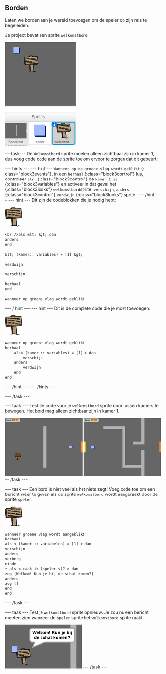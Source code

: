 ## Borden

Laten we borden aan je wereld toevoegen om de speler op zijn reis te begeleiden.

Je project bevat een sprite `welkomstbord`:

![screenshot](images/world-sign.png)

\---task\--- De `Welkomstbord` sprite moeten alleen zichtbaar zijn in kamer 1, dus voeg code code aan de sprite toe om ervoor te zorgen dat dit gebeurt:

\--- hints \--- \--- hint \--- `Wanneer op de groene vlag wordt geklikt` {: class="block3events"}, in een `herhaal` {:class="block3control"} lus, controleer `als ` {:class="block3control"} de `kamer 1 is ` {:class="block3variables"} en activeer in dat geval het {:class="block3looks"} `welkomstbord`sprite` verschijn`, `anders` {:class="block3control"} `verdwijn` {:class="block3looks"} sprite. \--- /hint \--- \--- hint \--- Dit zijn de codeblokken die je nodig hebt:

![sign](images/sign.png)

```blocks3
<br />als &lt; &gt; dan
anders
end

&lt; (kamer:: variables) = [1] &gt;

verdwijn

verschijn

herhaal
end

wanneer op groene vlag wordt geklikt

```

\--- / hint \--- \--- hint \--- Dit is de complete code die je moet toevoegen:

![sign](images/sign.png)

```blocks3
wanneer op groene vlag wordt geklikt
herhaal
    als< (kamer :: variables) = [1] > dan
        verschijn
    anders
        verdwijn
    end
end
```

\--- /hint \--- \--- /hints \---

\--- /task \---

\--- taak \--- Test de code voor je `welkomstbord` sprite door tussen kamers te bewegen. Het bord mag alleen zichtbaar zijn in kamer 1.

![screenshot](images/world-sign-test.png) -- /task \---

\--- task \--- Een bord is niet veel als het niets zegt! Voeg code toe om een bericht weer te geven als de sprite `welkomstbord` wordt aangeraakt door de sprite `speler`:

![sign](images/sign.png)

```blocks3
wanneer groene vlag wordt aangeklikt
herhaal
als < (kamer :: variabelen) = [1] > dan
verschijn
anders
verberg
einde
+ als < raak ik (speler v)? > dan
zeg [Welkom! Kun je bij de schat komen?]
anders
zeg []
end
end
```

\--- /task \---

\--- taak \--- Test je `welkomstbord` sprite opnieuw. Je zou nu een bericht moeten zien wanneer de `speler` sprite het `welkomstbord` sprite raakt.

![screenshot](images/world-sign-test2.png) \--- /task \---